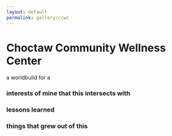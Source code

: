 ```yaml
---
layout: default
permalink: gallery/ccwc
---
```

<h1>Choctaw Community Wellness Center</h2>
<p>a worldbuild for a  </p>

<h3>interests of mine that this intersects with</h3>
<h3>lessons learned</h3>
<h3>things that grew out of this</h3>
